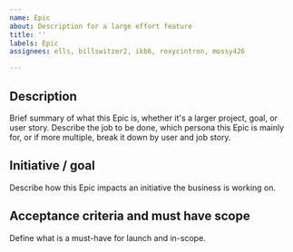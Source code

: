 ```yaml
---
name: Epic
about: Description for a large effort feature
title: ''
labels: Epic
assignees: ells, billswitzer2, ikb6, roxycintron, mossy426

---
```


## Description
Brief summary of what this Epic is, whether it's a larger project, goal, or user story. Describe the job to be done, which persona this Epic is mainly for, or if more multiple, break it down by user and job story.

## Initiative / goal
Describe how this Epic impacts an initiative the business is working on.

## Acceptance criteria and must have scope
Define what is a must-have for launch and in-scope.
